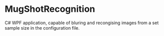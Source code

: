 # MugShotRecognition
C# WPF application, capable of bluring and recongising images from a set sample size in the configuration file. 
